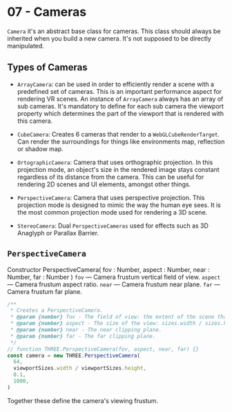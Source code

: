 # 07 - Cameras

`Camera` it's an abstract base class for cameras. This class should always be inherited when you build a new camera. It's not supposed to be directly manipulated.

## Types of Cameras

- `ArrayCamera`: can be used in order to efficiently render a scene with a predefined set of cameras. This is an important performance aspect for rendering VR scenes. An instance of `ArrayCamera` always has an array of sub cameras. It's mandatory to define for each sub camera the viewport property which determines the part of the viewport that is rendered with this camera.

- `CubeCamera`: Creates 6 cameras that render to a `WebGLCubeRenderTarget`. Can render the surroundings for things like environments map, reflection or shadow map.

- `OrtographicCamera`: Camera that uses orthographic projection. In this projection mode, an object's size in the rendered image stays constant regardless of its distance from the camera. This can be useful for rendering 2D scenes and UI elements, amongst other things.

- `PerspectiveCamera`: Camera that uses perspective projection. This projection mode is designed to mimic the way the human eye sees. It is the most common projection mode used for rendering a 3D scene.

- `StereoCamera`: Dual `PerspectiveCameras` used for effects such as 3D Anaglyph or Parallax Barrier.

## `PerspectiveCamera`

Constructor
PerspectiveCamera( fov : Number, aspect : Number, near : Number, far : Number )
`fov` — Camera frustum vertical field of view.
`aspect` — Camera frustum aspect ratio.
`near` — Camera frustum near plane.
`far` — Camera frustum far plane.

```js
/**
 * Creates a PerspectiveCamera.
 * @param {number} fov - The field of view: the extent of the scene that is seen on the display at any given moment. The value is in degrees.
 * @param {number} aspect - The size of the view: sizes.width / sizes.height.
 * @param {number} near - The near clipping plane.
 * @param {number} far - The far clipping plane.
 */
// function THREE.PerspectiveCamera(fov, aspect, near, far) {}
const camera = new THREE.PerspectiveCamera(
  64,
  viewportSizes.width / viewportSizes.height,
  0.1,
  1000,
)
```

Together these define the camera's viewing frustum.
